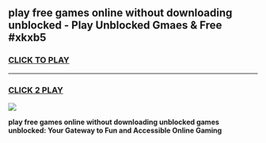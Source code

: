 
## play free games online without downloading unblocked - Play Unblocked Gmaes & Free #xkxb5
<h3>
<a href="https://news.freeplayer.one?title=play_free_games_online_without_downloading_unblocked&ref=03M">CLICK TO PLAY</a></h3>
<hr>

<h3>
<a href="https://news.freeplayer.one?title=play_free_games_online_without_downloading_unblocked&ref=03M">CLICK 2 PLAY</a>
  
</h3>

<a href="https://news.freeplayer.one?title=play_free_games_online_without_downloading_unblocked&ref=03M"><img src="https://clearcache.store/games.png"></a>


**play free games online without downloading unblocked games unblocked: Your Gateway to Fun and Accessible Online Gaming**
